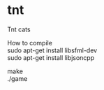# tnt
Tnt cats

How to compile  
sudo apt-get install libsfml-dev  
sudo apt-get install libjsoncpp  

make  
./game
